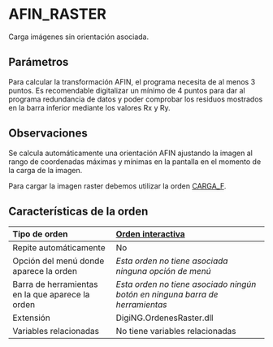 # AFIN\_RASTER

Carga imágenes sin orientación asociada.

## Parámetros

Para calcular la transformación AFIN, el programa necesita de al menos 3 puntos. Es recomendable digitalizar un mínimo de 4 puntos para dar al programa redundancia de datos y poder comprobar los residuos mostrados en la barra inferior mediante los valores Rx y Ry.

## Observaciones

Se calcula automáticamente una orientación AFIN ajustando la imagen al rango de coordenadas máximas y mínimas en la pantalla en el momento de la carga de la imagen.

Para cargar la imagen raster debemos utilizar la orden [CARGA_F](/digi3d-net/referencia/ventana-de-dibujo/ordenes/c/carga-f.md).

## Características de la orden

| Tipo de orden | [Orden interactiva](afin-raster.md) |
| :--- | :--- |
| Repite automáticamente | No |
| Opción del menú donde aparece la orden | _Esta orden no tiene asociada ninguna opción de menú_ |
| Barra de herramientas en la que aparece la orden | _Esta orden no tiene asociado ningún botón en ninguna barra de herramientas_ |
| Extensión | DigiNG.OrdenesRaster.dll |
| Variables relacionadas | No tiene variables relacionadas |

